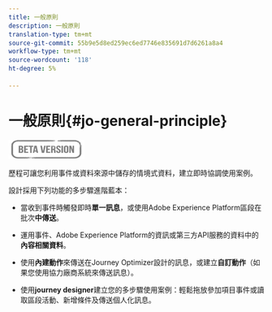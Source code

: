 ```yaml
---
title: 一般原則
description: 一般原則
translation-type: tm+mt
source-git-commit: 55b9e5d8ed259ec6ed7746e835691d7d6261a8a4
workflow-type: tm+mt
source-wordcount: '118'
ht-degree: 5%

---
```


# 一般原則{#jo-general-principle}

![](../assets/do-not-localize/badge.png)

歷程可讓您利用事件或資料來源中儲存的情境式資料，建立即時協調使用案例。

設計採用下列功能的多步驟進階藍本：

* 當收到事件時觸發即時&#x200B;**單一訊息**，或使用Adobe Experience Platform區段在批次&#x200B;**中傳送**。

* 運用事件、Adobe Experience Platform的資訊或第三方API服務的資料中的&#x200B;**內容相關資料**。

* 使用&#x200B;**內建動作**&#x200B;來傳送在Journey Optimizer設計的訊息，或建立&#x200B;**自訂動作**（如果您使用協力廠商系統來傳送訊息）。

* 使用&#x200B;**journey designer**&#x200B;建立您的多步驟使用案例：輕鬆拖放參加項目事件或讀取區段活動、新增條件及傳送個人化訊息。
